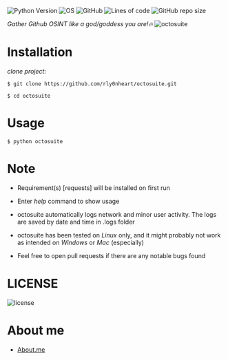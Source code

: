 ![Python Version](https://img.shields.io/badge/python-3.x-blue?style=for-the-badge&logo=python)
![OS](https://img.shields.io/badge/OS-GNU%2FLinux%2FWindows-red?style=for-the-badge&logo=linux)
![GitHub](https://img.shields.io/github/license/rly0nheart/octosuite?style=for-the-badge&logo=github)
![Lines of code](https://img.shields.io/tokei/lines/github/rly0nheart/octosuite?style=for-the-badge&logo=github)
![GitHub repo size](https://img.shields.io/github/repo-size/rly0nheart/octosuite?style=for-the-badge&logo=github)

*Gather Github OSINT like a god/goddess you are!🔥*
![octosuite](https://user-images.githubusercontent.com/74001397/155878843-0e6e3337-98bf-4b4f-97f3-c31d8350468c.gif)


# Installation
*clone project:*

```
$ git clone https://github.com/rly0nheart/octosuite.git
```

```
$ cd octosuite
```

# Usage
```
$ python octosuite
```

# Note
* Requirement(s) [requests] will be installed on first run
* Enter *help* command to show usage
* octosuite automatically logs network and minor user activity. The logs are saved by date and time in .logs folder

* octosuite has been tested on *Linux* only, and it might probably not work as intended on *Windows* or *Mac* (especially)

* Feel free to open pull requests if there are any notable bugs found 


# LICENSE
![license](https://user-images.githubusercontent.com/74001397/137917929-2f2cdb0c-4d1d-4e4b-9f0d-e01589e027b5.png)

# About me
* [About.me](https://about.me/rly0nheart)
